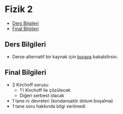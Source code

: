 # Fizik 2 <!-- omit in toc -->

- [Ders Bilgileri](#ders-bilgileri)
- [Final Bilgileri](#final-bilgileri)

## Ders Bilgileri

- Derse alternatif bir kaynak için [buraya][Fizik 2 Genel] bakabilirsin.

## Final Bilgileri

- 2 Kirchoff sorusu
  - 1'i Kirchoff ile çözülecek
  - Diğeri serbest olacak
- 1 tane rc devreleri (kondansatör dolum boşalma)
- 1 tane soru hakkında bilgi verilmedi

[Fizik 2 Genel]: ../../res/fizik_2_genel.pdf
